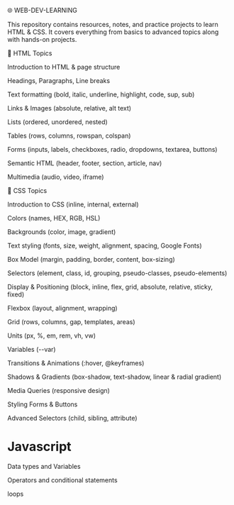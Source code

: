 🌐 WEB-DEV-LEARNING

This repository contains resources, notes, and practice projects to learn HTML & CSS.
It covers everything from basics to advanced topics along with hands-on projects.

📘 HTML Topics

Introduction to HTML & page structure

Headings, Paragraphs, Line breaks

Text formatting (bold, italic, underline, highlight, code, sup, sub)

Links & Images (absolute, relative, alt text)

Lists (ordered, unordered, nested)

Tables (rows, columns, rowspan, colspan)

Forms (inputs, labels, checkboxes, radio, dropdowns, textarea, buttons)

Semantic HTML (header, footer, section, article, nav)

Multimedia (audio, video, iframe)

🎨 CSS Topics

Introduction to CSS (inline, internal, external)

Colors (names, HEX, RGB, HSL)

Backgrounds (color, image, gradient)

Text styling (fonts, size, weight, alignment, spacing, Google Fonts)

Box Model (margin, padding, border, content, box-sizing)

Selectors (element, class, id, grouping, pseudo-classes, pseudo-elements)

Display & Positioning (block, inline, flex, grid, absolute, relative, sticky, fixed)

Flexbox (layout, alignment, wrapping)

Grid (rows, columns, gap, templates, areas)

Units (px, %, em, rem, vh, vw)

Variables (--var)

Transitions & Animations (:hover, @keyframes)

Shadows & Gradients (box-shadow, text-shadow, linear & radial gradient)

Media Queries (responsive design)

Styling Forms & Buttons

Advanced Selectors (child, sibling, attribute)

# Javascript 

Data types and Variables

Operators and conditional statements

loops 

